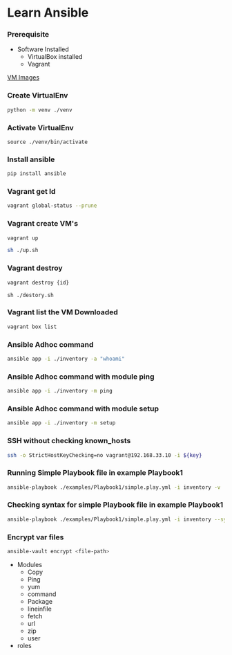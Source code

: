 # Learn Ansible

### Prerequisite
- Software Installed
  - VirtualBox installed
  - Vagrant

[VM Images](https://app.vagrantup.com/boxes/search?utf8=%E2%9C%93&sort=downloads&provider=)

### Create VirtualEnv
```sh
python -m venv ./venv
```

### Activate VirtualEnv
```
source ./venv/bin/activate
```
### Install ansible
```sh
pip install ansible
```

### Vagrant get Id
```sh
vagrant global-status --prune
```
### Vagrant create VM's
```sh
vagrant up
```
```sh
sh ./up.sh
```
### Vagrant destroy
```sh
vagrant destroy {id}
```
```
sh ./destory.sh  
```
### Vagrant list the VM Downloaded
```sh
vagrant box list
```

### Ansible Adhoc command
```sh
ansible app -i ./inventory -a "whoami"
```
### Ansible Adhoc command with module ping
```sh
ansible app -i ./inventory -m ping
```
### Ansible Adhoc command with module setup
```sh
ansible app -i ./inventory -m setup
```

### SSH without checking known_hosts
```sh
ssh -o StrictHostKeyChecking=no vagrant@192.168.33.10 -i ${key}
```

### Running Simple Playbook file in example Playbook1
```sh
ansible-playbook ./examples/Playbook1/simple.play.yml -i inventory -v
```

### Checking syntax for simple Playbook file in example Playbook1
```sh
ansible-playbook ./examples/Playbook1/simple.play.yml -i inventory --syntax-check
```

### Encrypt var files
```sh
ansible-vault encrypt <file-path>
```

- Modules
  - Copy
  - Ping
  - yum
  - command
  - Package
  - lineinfile
  - fetch
  - url
  - zip
  - user
- roles

  